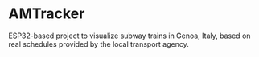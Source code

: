 # AMTracker
ESP32-based project to visualize subway trains in Genoa, Italy, based on real schedules provided by the local transport agency.
